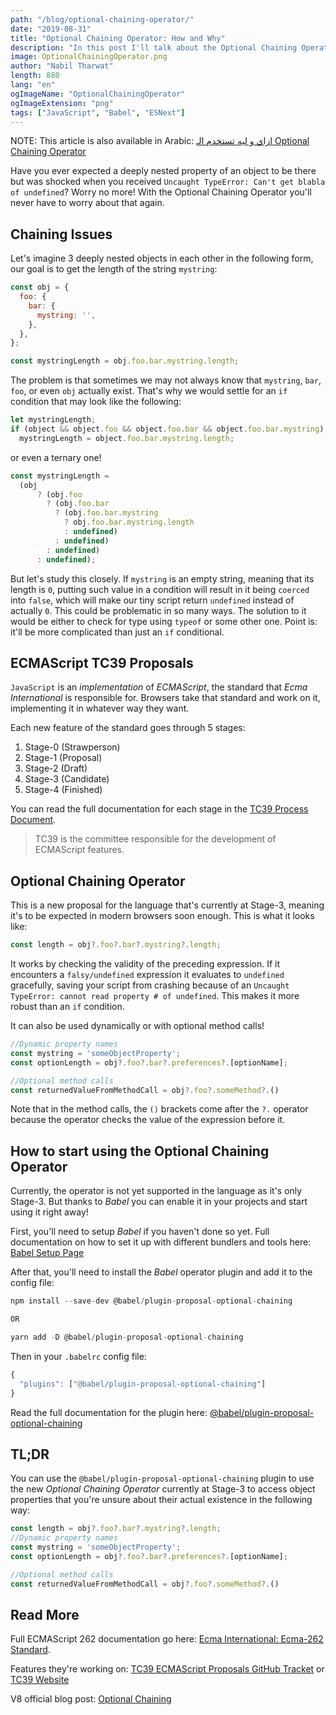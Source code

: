 ```yaml
---
path: "/blog/optional-chaining-operator/"
date: "2019-08-31"
title: "Optional Chaining Operator: How and Why"
description: "In this post I'll talk about the Optional Chaining Operator and how to get rid of complex object property lookups"
image: OptionalChainingOperator.png
author: "Nabil Tharwat"
length: 880
lang: "en"
ogImageName: "OptionalChainingOperator"
ogImageExtension: "png"
tags: ["JavaScript", "Babel", "ESNext"]
---
```


NOTE: This article is also available in Arabic: [ازاي و ليه تستخدم الـ Optional Chaining Operator](https://kl13nt.github.io/blog/post/optional-chaining-operator-ar/)

Have you ever expected a deeply nested property of an object to be there but was shocked when you received `Uncaught TypeError: Can't get blabla of undefined`? Worry no more! With the Optional Chaining Operator you'll never have to worry about that again. 


## Chaining Issues
Let's imagine 3 deeply nested objects in each other in the following form, our goal is to get the length of the string `mystring`: 

```js
const obj = {
  foo: {
    bar: {
      mystring: '',
    },
  },
};

const mystringLength = obj.foo.bar.mystring.length;
```


The problem is that sometimes we may not always know that `mystring`, `bar`, `foo`, or even `obj` actually exist. That's why we would settle for an `if` condition that may look like the following: 


```js
let mystringLength;
if (object && object.foo && object.foo.bar && object.foo.bar.mystring)
  mystringLength = object.foo.bar.mystring.length;
```
or even a ternary one! 

```js
const mystringLength =   
  (obj
      ? (obj.foo
        ? (obj.foo.bar
          ? (obj.foo.bar.mystring
            ? obj.foo.bar.mystring.length
            : undefined)
          : undefined)
        : undefined)
      : undefined);
```

But let's study this closely. If `mystring` is an empty string, meaning that its length is `0`, putting such value in a condition will result in it being `coerced` into `false`, which will make our tiny script return `undefined` instead of actually `0`. This could be problematic in so many ways. The solution to it would be either to check for type using `typeof` or some other one. Point is: it'll be more complicated than just an `if` conditional. 

## ECMAScript TC39 Proposals 
`JavaScript` is an *implementation* of *ECMAScript*, the standard that *Ecma International* is responsible for. Browsers take that standard and work on it, implementing it in whatever way they want.

Each new feature of the standard goes through 5 stages:  
1. Stage-0 (Strawperson)
2. Stage-1 (Proposal)
3. Stage-2 (Draft)
4. Stage-3 (Candidate)
5. Stage-4 (Finished)

You can read the full documentation for each stage in the [TC39 Process Document](https://tc39.es/process-document/). 

> <span>TC39 is the committee responsible for the development of ECMAScript features.</span>

## Optional Chaining Operator
This is a new proposal for the language that's currently at Stage-3, meaning it's to be expected in modern browsers soon enough. This is what it looks like: 

```js
const length = obj?.foo?.bar?.mystring?.length;
```
It works by checking the validity of the preceding expression. If it encounters a `falsy/undefined` expression it evaluates to `undefined` gracefully, saving your script from crashing because of an `Uncaught TypeError: cannot read property # of undefined`. This makes it more robust than an `if` condition.

It can also be used dynamically or with optional method calls! 

```js
//Dynamic property names
const mystring = 'someObjectProperty';
const optionLength = obj?.foo?.bar?.preferences?.[optionName];

//Optional method calls
const returnedValueFromMethodCall = obj?.foo?.someMethod?.()
```

Note that in the method calls, the `()` brackets come after the `?.` operator because the operator checks the value of the expression before it. 



## How to start using the Optional Chaining Operator
Currently, the operator is not yet supported in the language as it's only Stage-3. But thanks to *Babel* you can enable it in your projects and start using it right away! 

First, you'll need to setup *Babel* if you haven't done so yet. Full documentation on how to set it up with different bundlers and tools here: [Babel Setup Page](https://babeljs.io/setup)

After that, you'll need to install the *Babel* operator plugin and add it to the config file:  
```js
npm install --save-dev @babel/plugin-proposal-optional-chaining

OR 

yarn add -D @babel/plugin-proposal-optional-chaining
```

Then in your `.babelrc` config file: 

```js
{
  "plugins": ["@babel/plugin-proposal-optional-chaining"]
}
```
Read the full documentation for the plugin here: [@babel/plugin-proposal-optional-chaining](https://babeljs.io/docs/en/babel-plugin-proposal-optional-chaining)


## TL;DR
You can use the `@babel/plugin-proposal-optional-chaining` plugin to use the new *Optional Chaining Operator* currently at Stage-3 to access object properties that you're unsure about their actual existence in the following way: 
```js
const length = obj?.foo?.bar?.mystring?.length;
//Dynamic property names
const mystring = 'someObjectProperty';
const optionLength = obj?.foo?.bar?.preferences?.[optionName];

//Optional method calls
const returnedValueFromMethodCall = obj?.foo?.someMethod?.()
```

## Read More
Full ECMAScript 262 documentation go here: [Ecma International: Ecma-262 Standard](https://www.ecma-international.org/publications/standards/Ecma-262.htm). 

Features they're working on: [TC39 ECMAScript Proposals GitHub Tracket](https://github.com/tc39/proposals) or [TC39 Website](https://tc39.es/)

V8 official blog post: [Optional Chaining](https://v8.dev/features/optional-chaining) 
